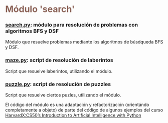 # <span style="color: #8c6459;">Módulo 'search'</span>

### [search.py](https://github.com/javrui/search-maze-puzzle/blob/main/search.py): módulo para resolución de problemas con algoritmos BFS y DSF

Módulo que resuelve problemas mediante los algoritmos de búsdqueda BFS y DSF.


### [maze.py](https://github.com/javrui/search-maze-puzzle/blob/main/maze.py): script de resolución de laberintos
Script que resuelve laberintos, utilizando el módulo.

### [puzzle.py](https://github.com/javrui/search-maze-puzzle/blob/main/puzzle.py): script de resolución de puzzles
Script que resuelve ciertos puzles, utilizando el módulo.


El código del módulo es una adaptación y refactorización (orientándo completamente a objeto) de parte del código de algunos ejemplos del curso [HarvardX:CS50’s Introduction to Artificial Intelligence with Python](https://pll.harvard.edu/course/cs50s-introduction-artificial-intelligence-Python)
